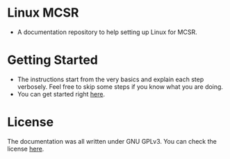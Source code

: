 # Linux MCSR

- A documentation repository to help setting up Linux for MCSR.

# Getting Started

- The instructions start from the very basics and explain each step verbosely. Feel free to skip some steps if you know what you are doing.
- You can get started right [here](index.html).

# License

The documentation was all written under GNU GPLv3. You can check the license [here](https://github.com/its-saanvi/linux-mcsr/blob/main/LICENSE).
